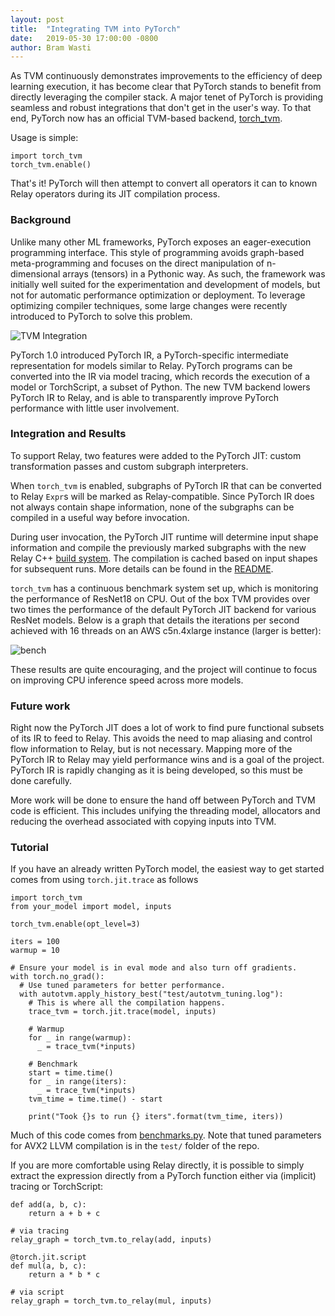 ```yaml
---
layout: post
title:  "Integrating TVM into PyTorch"
date:   2019-05-30 17:00:00 -0800
author: Bram Wasti
---
```


As TVM continuously demonstrates improvements to the efficiency of deep learning execution,
it has become clear that PyTorch stands to benefit from directly leveraging the compiler stack.
A major tenet of PyTorch is providing seamless and robust integrations that don't get in the user's way.
To that end, PyTorch now has an official TVM-based backend, [torch_tvm](https://github.com/pytorch/tvm).  

Usage is simple:

```
import torch_tvm
torch_tvm.enable()
```

That's it!  PyTorch will then attempt to convert all operators it can to known Relay operators during its JIT compilation process.

### Background

Unlike many other ML frameworks, PyTorch exposes an eager-execution programming interface.  This style of programming avoids graph-based meta-programming and focuses on the direct manipulation of n-dimensional arrays (tensors) in a Pythonic way.  As such, the framework was initially well suited for the experimentation and development of models, but not for automatic performance optimization or deployment.  To leverage optimizing compiler techniques, some large changes were recently introduced to PyTorch to solve this problem.

![TVM Integration](https://i.imgur.com/4XVHbJE.png)

PyTorch 1.0 introduced PyTorch IR, a PyTorch-specific intermediate representation for models similar to Relay.  PyTorch programs can be converted into the IR via model tracing, which records the execution of a model or TorchScript, a subset of Python.  The new TVM backend lowers PyTorch IR to Relay, and is able to transparently improve PyTorch performance with little user involvement.

### Integration and Results

To support Relay, two features were added to the PyTorch JIT: custom transformation passes and custom subgraph interpreters.

When `torch_tvm` is enabled, subgraphs of PyTorch IR that can be converted to Relay `Expr`s will be marked as Relay-compatible.  Since PyTorch IR does not always contain shape information, none of the subgraphs can be compiled in a useful way before invocation.

During user invocation, the PyTorch JIT runtime will determine input shape information and compile the previously marked subgraphs with the new Relay C++ [build system](https://github.com/pytorch/tvm/blob/master/torch_tvm/compiler.cpp#L226-L246).  The compilation is cached based on input shapes for subsequent runs.  More details can be found in the [README](https://github.com/pytorch/tvm/blob/master/README.md).

`torch_tvm` has a continuous benchmark system set up, which is monitoring the performance of ResNet18 on CPU.
Out of the box TVM provides over two times the performance of the default PyTorch JIT backend for various ResNet models.
Below is a graph that details the iterations per second achieved with 16 threads on an AWS c5n.4xlarge instance (larger is better):

![bench](https://i.imgur.com/KfJ7oas.png)

These results are quite encouraging, and the project will continue to focus on improving CPU inference speed across more models.

### Future work

Right now the PyTorch JIT does a lot of work to find pure functional subsets of its IR to feed to Relay.  This avoids the need to map aliasing and control flow information to Relay, but is not necessary.  Mapping more of the PyTorch IR to Relay may yield performance wins and is a goal of the project.  PyTorch IR is rapidly changing as it is being developed, so this must be done carefully.

More work will be done to ensure the hand off between PyTorch and TVM code is efficient.  This includes unifying the threading model, allocators and reducing the overhead associated with copying inputs into TVM.

### Tutorial

If you have an already written PyTorch model, the easiest way to get started comes from using `torch.jit.trace` as follows

```
import torch_tvm
from your_model import model, inputs

torch_tvm.enable(opt_level=3)

iters = 100
warmup = 10

# Ensure your model is in eval mode and also turn off gradients.
with torch.no_grad():
  # Use tuned parameters for better performance.
  with autotvm.apply_history_best("test/autotvm_tuning.log"):
    # This is where all the compilation happens.
    trace_tvm = torch.jit.trace(model, inputs)
    
    # Warmup
    for _ in range(warmup):
      _ = trace_tvm(*inputs)

    # Benchmark
    start = time.time()
    for _ in range(iters):
      _ = trace_tvm(*inputs)
    tvm_time = time.time() - start
    
    print("Took {}s to run {} iters".format(tvm_time, iters))
```

Much of this code comes from [benchmarks.py](https://github.com/pytorch/tvm/blob/master/test/benchmarks.py).  Note that tuned parameters for AVX2 LLVM compilation is in the `test/` folder of the repo.

If you are more comfortable using Relay directly, it is possible to simply extract the expression directly from a
PyTorch function either via (implicit) tracing or TorchScript:

```
def add(a, b, c):
    return a + b + c

# via tracing
relay_graph = torch_tvm.to_relay(add, inputs)

@torch.jit.script
def mul(a, b, c):
    return a * b * c

# via script
relay_graph = torch_tvm.to_relay(mul, inputs)
```


